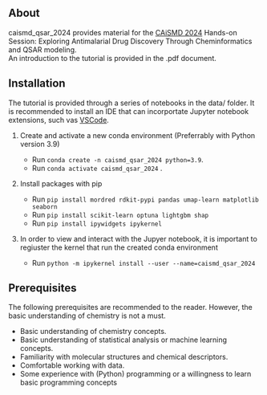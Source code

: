 
## About
caismd_qsar_2024 provides material for the [CAiSMD 2024](https://bharatyuva.org/index.php/caismd) Hands-on Session: Exploring Antimalarial Drug Discovery Through Cheminformatics and QSAR modeling. \
An introduction to the tutorial is provided in the .pdf document.

## Installation
The tutorial is provided through a series of notebooks in the data/ folder. It is recommended to install an IDE that can incorportate Jupyter notebook extensions, such vas [VSCode](https://code.visualstudio.com/).

1. Create and activate a new conda environment (Preferrably with Python version 3.9)
    * Run ```conda create -n caismd_qsar_2024 python=3.9```. 
    * Run ```conda activate caismd_qsar_2024``` .
  
2. Install packages with pip
    * Run ```pip install mordred rdkit-pypi pandas umap-learn matplotlib seaborn```
    * Run ```pip install scikit-learn optuna lightgbm shap```
    * Run ```pip install ipywidgets ipykernel```

3. In order to view and interact with the Jupyer notebook, it is important to regiuster the kernel that run the created conda environment
    * Run ```python -m ipykernel install --user --name=caismd_qsar_2024```

## Prerequisites
The following prerequisites are recommended to the reader. However, the basic understanding of chemistry is not a must.

* Basic understanding of chemistry concepts.
* Basic understanding of statistical analysis or machine learning concepts.
* Familiarity with molecular structures and chemical descriptors.
* Comfortable working with data.
* Some experience with (Python) programming or a willingness to learn basic programming concepts
